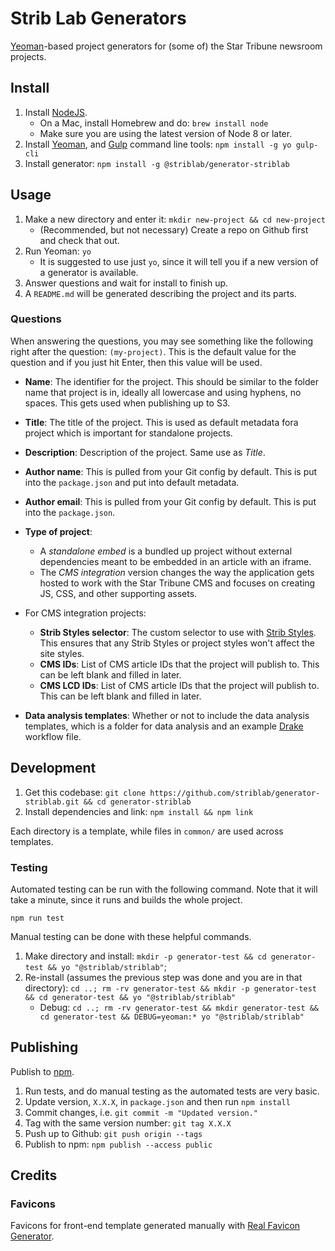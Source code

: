 # Strib Lab Generators

[Yeoman](http://yeoman.io/)-based project generators for (some of) the Star Tribune newsroom projects.

## Install

1.  Install [NodeJS](https://nodejs.org/en/).
    - On a Mac, install Homebrew and do: `brew install node`
    - Make sure you are using the latest version of Node 8 or later.
1.  Install [Yeoman](http://yeoman.io/), and [Gulp](https://gulpjs.com/) command line tools: `npm install -g yo gulp-cli`
1.  Install generator: `npm install -g @striblab/generator-striblab`

## Usage

1.  Make a new directory and enter it: `mkdir new-project && cd new-project`
    - (Recommended, but not necessary) Create a repo on Github first and check that out.
1.  Run Yeoman: `yo`
    - It is suggested to use just `yo`, since it will tell you if a new version of a generator is available.
1.  Answer questions and wait for install to finish up.
1.  A `README.md` will be generated describing the project and its parts.

### Questions

When answering the questions, you may see something like the following right after the question: `(my-project)`. This is the default value for the question and if you just hit Enter, then this value will be used.

- **Name**: The identifier for the project. This should be similar to the folder name that project is in, ideally all lowercase and using hyphens, no spaces. This gets used when publishing up to S3.
- **Title**: The title of the project. This is used as default metadata fora project which is important for standalone projects.
- **Description**: Description of the project. Same use as _Title_.
- **Author name**: This is pulled from your Git config by default. This is put into the `package.json` and put into default metadata.
- **Author email**: This is pulled from your Git config by default. This is put into the `package.json`.
- **Type of project**:
  - A _standalone embed_ is a bundled up project without external dependencies meant to be embedded in an article with an iframe.
  - The _CMS integration_ version changes the way the application gets hosted to work with the Star Tribune CMS and focuses on creating JS, CSS, and other supporting assets.
- For CMS integration projects:

  - **Strib Styles selector**: The custom selector to use with [Strib Styles](https://striblab.github.io/strib-styles/). This ensures that any Strib Styles or project styles won't affect the site styles.
  - **CMS IDs**: List of CMS article IDs that the project will publish to. This can be left blank and filled in later.
  - **CMS LCD IDs**: List of CMS article IDs that the project will publish to. This can be left blank and filled in later.

- **Data analysis templates**: Whether or not to include the data analysis templates, which is a folder for data analysis and an example [Drake](https://github.com/Factual/drake) workflow file.

## Development

1.  Get this codebase: `git clone https://github.com/striblab/generator-striblab.git && cd generator-striblab`
1.  Install dependencies and link: `npm install && npm link`

Each directory is a template, while files in `common/` are used across templates.

### Testing

Automated testing can be run with the following command. Note that it will take a minute, since it runs and builds the whole project.

    npm run test

Manual testing can be done with these helpful commands.

1.  Make directory and install: `mkdir -p generator-test && cd generator-test && yo "@striblab/striblab"`;
1.  Re-install (assumes the previous step was done and you are in that directory): `cd ..; rm -rv generator-test && mkdir -p generator-test && cd generator-test && yo "@striblab/striblab"`
    - Debug: `cd ..; rm -rv generator-test && mkdir generator-test && cd generator-test && DEBUG=yeoman:* yo "@striblab/striblab"`

## Publishing

Publish to [npm](https://www.npmjs.com/package/@striblab/generator-striblab).

1.  Run tests, and do manual testing as the automated tests are very basic.
1.  Update version, `X.X.X`, in `package.json` and then run `npm install`
1.  Commit changes, i.e. `git commit -m "Updated version."`
1.  Tag with the same version number: `git tag X.X.X`
1.  Push up to Github: `git push origin --tags`
1.  Publish to npm: `npm publish --access public`

## Credits

### Favicons

Favicons for front-end template generated manually with [Real Favicon Generator](https://realfavicongenerator.net/).
